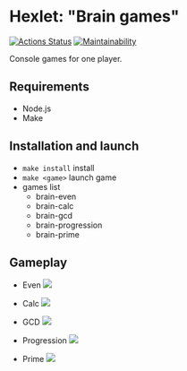 # Hexlet: "Brain games"

[![Actions Status](https://github.com/deus-ex-m/frontend-project-44/workflows/hexlet-check/badge.svg)](https://github.com/deus-ex-m/frontend-project-44/actions)
[![Maintainability](https://api.codeclimate.com/v1/badges/af89e99fe019a33d8f0f/maintainability)](https://codeclimate.com/github/deus-ex-m/frontend-project-44/maintainability)

Console games for one player.

## Requirements

* Node.js
* Make

## Installation and launch

* `make install` install
* `make <game>` launch game
* games list
   * brain-even
   * brain-calc
   * brain-gcd
   * brain-progression
   * brain-prime

## Gameplay

* Even
<a href="https://asciinema.org/a/534703" target="_blank"><img src="https://asciinema.org/a/534703.svg" /></a>

* Calc
<a href="https://asciinema.org/a/534726" target="_blank"><img src="https://asciinema.org/a/534726.svg" /></a>

* GCD
<a href="https://asciinema.org/a/534854" target="_blank"><img src="https://asciinema.org/a/534854.svg" /></a>

* Progression
<a href="https://asciinema.org/a/534902" target="_blank"><img src="https://asciinema.org/a/534902.svg" /></a>

* Prime
<a href="https://asciinema.org/a/534908" target="_blank"><img src="https://asciinema.org/a/534908.svg" /></a>